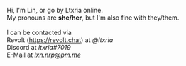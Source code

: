   Hi,
  I'm Lin, or go by Ltxria online.<br/>
  My pronouns are **she/her**, but I'm also fine with they/them.<br/>
  <br/>
  I can be contacted via<br/>
    Revolt (https://revolt.chat) at *@ltxria*<br/>
    Discord at *ltxria#7019*<br/>
    E-Mail at *lxn.nrp@pm.me*<br/>
    
